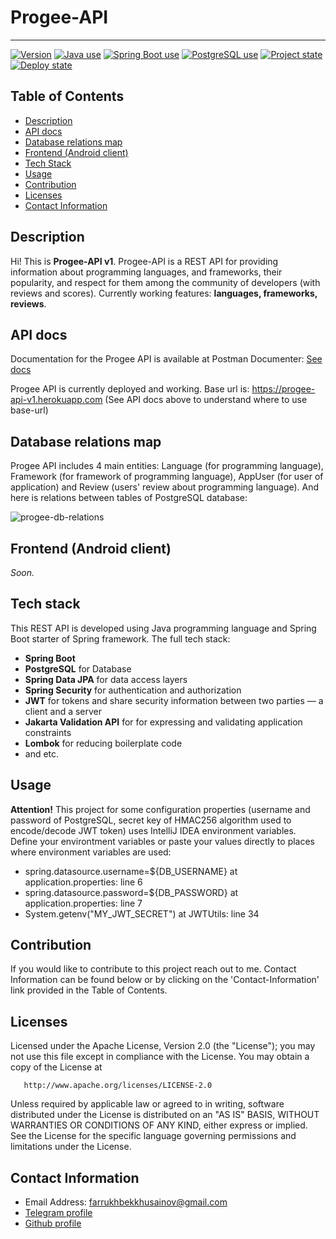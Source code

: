 # Progee-API

---

<a href="https://img.shields.io/badge/Version-0.0.1--RC-informational"><img alt="Version" src="https://img.shields.io/badge/Version-0.0.1--RC-informational"></a> <a href="https://img.shields.io/badge/Java-100%25-red"><img alt="Java use" src="https://img.shields.io/badge/Java-100%25-red"></a> <a href="https://img.shields.io/badge/Used-Spring%20Boot-success"><img alt="Spring Boot use" src="https://img.shields.io/badge/Used-Spring%20Boot-success"></a> <a href="https://img.shields.io/badge/Used-PostgreSQL-success"><img alt="PostgreSQL use" src="https://img.shields.io/badge/Used-PostgreSQL-success"></a> <a href="https://img.shields.io/badge/State-release--candidate-yellow"><img alt="Project state" src="https://img.shields.io/badge/State-release--candidate-yellow"></a> <a href="https://img.shields.io/badge/Deploy-deployed (heroku)-success"><img alt="Deploy state" src="https://img.shields.io/badge/Deploy-deployed (heroku)-success"></a>


## Table of Contents

- [Description](#description)
- [API docs](#api-docs)
- [Database relations map](#database-relations-map)
- [Frontend (Android client)](#frontend-android-client)
- [Tech Stack](#tech-stack)
- [Usage](#usage)
- [Contribution](#contribution)
- [Licenses](#licenses)
- [Contact Information](#contact-information)

## Description

Hi! This is **Progee-API v1**. 
Progee-API is a REST API for providing information about programming languages, and frameworks, their popularity, and respect for them among the community of developers (with reviews and scores). 
Currently working features: **languages, frameworks, reviews**.

## API docs

Documentation for the Progee API is available at Postman Documenter: [See docs](https://documenter.getpostman.com/view/14256972/UzBgwAPQ)

Progee API is currently deployed and working. Base url is: https://progee-api-v1.herokuapp.com (See API docs above to understand where to use base-url)

## Database relations map

Progee API includes 4 main entities: Language (for programming language), Framework (for framework of programming language), AppUser (for user of application) and Review (users' review about programming language).
And here is relations between tables of PostgreSQL database:

![progee-db-relations](https://user-images.githubusercontent.com/68108113/173758913-519f58af-5285-4658-953c-0a658963c909.png)

## Frontend (Android client)

_Soon._

## Tech stack

This REST API is developed using Java programming language and Spring Boot starter of Spring framework. The full tech stack:

  - **Spring Boot**
  - **PostgreSQL** for Database
  - **Spring Data JPA** for data access layers
  - **Spring Security** for authentication and authorization
  - **JWT** for tokens and share security information between two parties — a client and a server
  - **Jakarta Validation API** for for expressing and validating application constraints
  - **Lombok** for reducing boilerplate code
  - and etc.

## Usage

**Attention!** This project for some configuration properties (username and password of PostgreSQL, secret key of HMAC256 algorithm used to encode/decode JWT token) uses IntelliJ IDEA environment variables. Define your environtment variables or paste your values directly to places where environment variables are used:

- spring.datasource.username=${DB_USERNAME} at application.properties: line 6
- spring.datasource.password=${DB_PASSWORD} at application.properties: line 7
- System.getenv("MY_JWT_SECRET") at JWTUtils: line 34

## Contribution

If you would like to contribute to this project reach out to me. Contact Information can be found below or by clicking on the 'Contact-Information' link provided in the Table of Contents.

## Licenses

Licensed under the Apache License, Version 2.0 (the "License");
   you may not use this file except in compliance with the License.
   You may obtain a copy of the License at

       http://www.apache.org/licenses/LICENSE-2.0

   Unless required by applicable law or agreed to in writing, software
   distributed under the License is distributed on an "AS IS" BASIS,
   WITHOUT WARRANTIES OR CONDITIONS OF ANY KIND, either express or implied.
   See the License for the specific language governing permissions and
   limitations under the License.
   
## Contact Information

- Email Address: farrukhbekkhusainov@gmail.com
- [Telegram profile](https://t.me/farruxxusainov)
- [Github profile](https://github.com/KhusaiovFarrukh)
